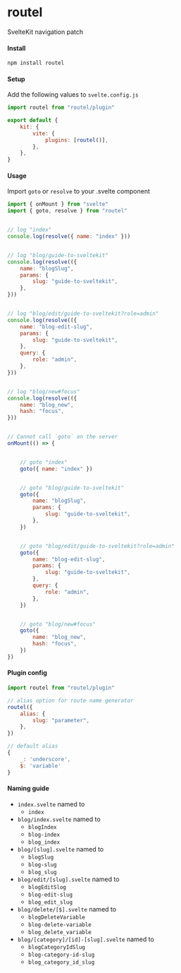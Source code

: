 # routel

SvelteKit navigation patch

#### Install

```bash
npm install routel
```

#### Setup

Add the following values to `svelte.config.js`

```javascript
import routel from "routel/plugin"

export default {
    kit: {
        vite: {
            plugins: [routel()],
        },
    },
}
```

#### Usage

Import `goto` or `resolve` to your .svelte component

```javascript
import { onMount } from "svelte"
import { goto, resolve } from "routel"


// log "index"
console.log(resolve({ name: "index" }))


// log "blog/guide-to-sveltekit"
console.log(resolve(({
    name: "blogSlug",
    params: {
        slug: "guide-to-sveltekit",
    },
}))


// log "blog/edit/guide-to-sveltekit?role=admin"
console.log(resolve(({
    name: "blog-edit-slug",
    params: {
        slug: "guide-to-sveltekit",
    },
    query: {
        role: "admin",
    },
}))


// log "blog/new#focus"
console.log(resolve(({
    name: "blog_new",
    hash: "focus",
}))


// Cannot call `goto` on the server
onMount(() => {


    // goto "index"
    goto({ name: "index" })


    // goto "blog/guide-to-sveltekit"
    goto({
        name: "blogSlug",
        params: {
            slug: "guide-to-sveltekit",
        },
    })


    // goto "blog/edit/guide-to-sveltekit?role=admin"
    goto({
        name: "blog-edit-slug",
        params: {
            slug: "guide-to-sveltekit",
        },
        query: {
            role: "admin",
        },
    })


    // goto "blog/new#focus"
    goto({
        name: "blog_new",
        hash: "focus",
    })
})
```

#### Plugin config

```javascript
import routel from "routel/plugin"

// alias option for route name generator
routel({
    alias: {
        slug: "parameter",
    },
})

// default alias
{
    _: 'underscore',
    $: 'variable'
}
```

#### Naming guide

-   `index.svelte` named to
    -   `index`
-   `blog/index.svelte` named to
    -   `blogIndex`
    -   `blog-index`
    -   `blog_index`
-   `blog/[slug].svelte` named to
    -   `blogSlug`
    -   `blog-slug`
    -   `blog_slug`
-   `blog/edit/[slug].svelte` named to
    -   `blogEditSlog`
    -   `blog-edit-slug`
    -   `blog_edit_slug`
-   `blog/delete/[$].svelte` named to
    -   `blogDeleteVariable`
    -   `blog-delete-variable`
    -   `blog_delete_variable`
-   `blog/[category]/[id]-[slug].svelte` named to
    -   `blogCategoryIdSlug`
    -   `blog-category-id-slug`
    -   `blog_category_id_slug`
